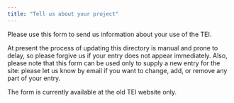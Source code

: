```yaml
---
title: "Tell us about your project"
---
```





Please use 
 this form to send us information about your use of the
 TEI. 


At present the process of
 updating this directory is manual and prone to delay, so please
 forgive us if your entry does not appear immediately. Also,
 please note that this 
 form can be used only to supply a new entry for the site: please 
 let us know by email
 if you want to change, add, or remove any part of your entry.


The form is currently available at 
 the old TEI
 website only. 





